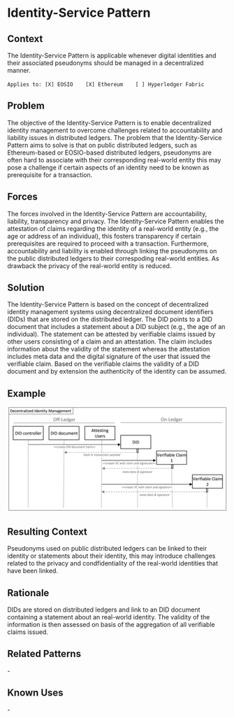# Identity-Service Pattern
## Context
The Identity-Service Pattern is applicable whenever digital identities and their associated pseudonyms should be managed in a decentralized manner. 

``Applies to: [X] EOSIO    [X] Ethereum    [ ] Hyperledger Fabric``

## Problem
The objective of the Identity-Service Pattern is to enable decentralized identity management to overcome challenges related to accountability and liability issues in distributed ledgers. The problem that the Identity-Service Pattern aims to solve is that on public distributed ledgers, such as Ethereum-based or EOSIO-based distributed ledgers, pseudonyms are often hard to associate with their corresponding real-world entity this may pose a challenge if certain aspects of an identity need to be known as prerequisite for a transaction.   

## Forces
The forces involved in the Identity-Service Pattern are accountability, liability, transparency and privacy. The Identity-Service Pattern enables the attestation of claims regarding the identity of a real-world entity (e.g., the age or address of an individual), this fosters transparency if certain prerequisites are required to proceed with a transaction. Furthermore, accountability and liability is enabled through linking the pseudonyms on the public distributed ledgers to their correspoding real-world entities. As drawback the privacy of the real-world entity is reduced.

## Solution
The Identity-Service Pattern is based on the concept of decentralized identity management systems using decentralized document identifiers (DIDs) that are stored on the distributed ledger. The DID points to a DID document that includes a statement about a DID subject (e.g., the age of an individual). The statement can be attested by verifiable claims issued by other users consisting of a claim and an attestation. The claim includes information about the validity of the statement whereas the attestation includes meta data and the digital signature of the user that issued the verifiable claim. Based on the verifiable claims the validity of a DID document and by extension the authenticity of the identity can be assumed.

## Example
![Identity-Service](IdentityService%20Pattern.png)


## Resulting Context
Pseudonyms used on public distributed ledgers can be linked to their identity or statements about their identity, this may introduce challenges related to the privacy and condfidentiality of the real-world identities that have been linked.

## Rationale
DIDs are stored on distributed ledgers and link to an DID document containing a statement about an real-world identity. The validity of the information is then assessed on basis of the aggregation of all verifiable claims issued. 

## Related Patterns
\-

## Known Uses
\-


